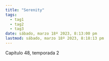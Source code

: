 ```yaml
---
title: "Serenity"
tags:
  - tag1
  - tag2
  - tag3
date: sábado, marzo 18º 2023, 8:13:00 pm
lastmod: sábado, marzo 18º 2023, 8:18:13 pm
---
```


Capítulo 48, temporada 2